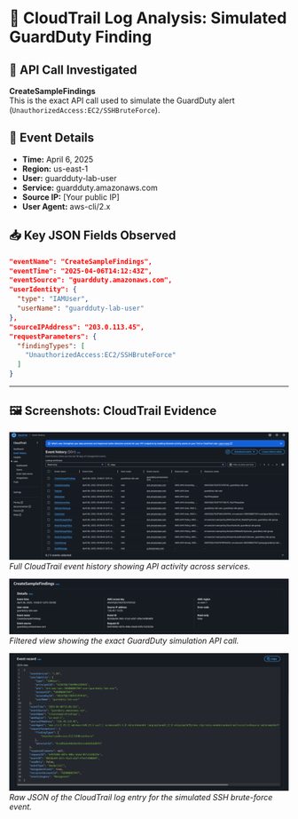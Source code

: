 # 🔎 CloudTrail Log Analysis: Simulated GuardDuty Finding

## 🧪 API Call Investigated
**CreateSampleFindings**  
This is the exact API call used to simulate the GuardDuty alert (`UnauthorizedAccess:EC2/SSHBruteForce`).

## 📅 Event Details
- **Time:** April 6, 2025
- **Region:** us-east-1
- **User:** guardduty-lab-user
- **Service:** guardduty.amazonaws.com
- **Source IP:** [Your public IP]
- **User Agent:** aws-cli/2.x

## 📥 Key JSON Fields Observed

```json
"eventName": "CreateSampleFindings",
"eventTime": "2025-04-06T14:12:43Z",
"eventSource": "guardduty.amazonaws.com",
"userIdentity": {
  "type": "IAMUser",
  "userName": "guardduty-lab-user"
},
"sourceIPAddress": "203.0.113.45",
"requestParameters": {
  "findingTypes": [
    "UnauthorizedAccess:EC2/SSHBruteForce"
  ]
}
```

---

## 🖼️ Screenshots: CloudTrail Evidence

![CloudTrail Event History](../screenshots/cloudtrail-event-history-overview.png)  
*Full CloudTrail event history showing API activity across services.*

![Filtered Event - CreateSampleFindings](../screenshots/cloudtrail-create-sample-findings.png)  
*Filtered view showing the exact GuardDuty simulation API call.*

![Event JSON - CreateSampleFindings](../screenshots/cloudtrail-create-sample-findings-json.png)  
*Raw JSON of the CloudTrail log entry for the simulated SSH brute-force event.*
